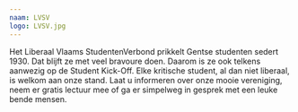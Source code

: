 ```yaml
---
naam: LVSV
logo: LVSV.jpg
---
```

Het Liberaal Vlaams StudentenVerbond prikkelt Gentse studenten sedert 1930. Dat blijft ze met veel bravoure doen. Daarom is ze ook telkens aanwezig op de Student Kick-Off. Elke kritische student, al dan niet liberaal,  is welkom aan onze stand. Laat u informeren over onze mooie vereniging, neem er gratis lectuur mee of ga er simpelweg in gesprek met een leuke bende mensen.